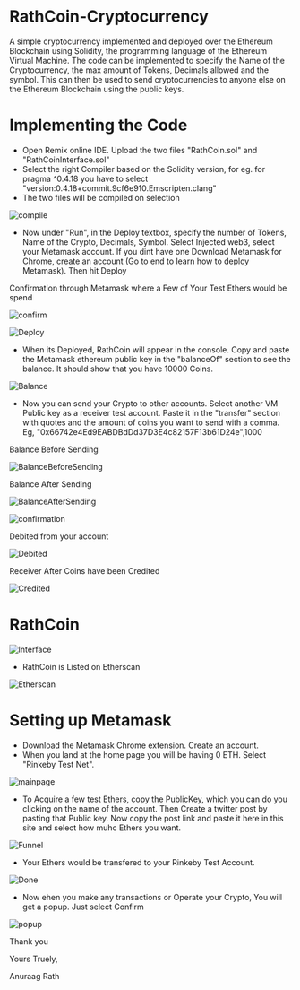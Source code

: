 # RathCoin-Cryptocurrency
A simple cryptocurrency implemented and deployed over the Ethereum Blockchain using Solidity, the programming language of the Ethereum Virtual Machine. The code can be implemented to specify the Name of the Cryptocurrency, the max amount of Tokens, Decimals allowed and the symbol. This can then be used to send cryptocurrencies to anyone else on the Ethereum Blockchain using the public keys.

# Implementing the Code
* Open Remix online IDE. Upload the two files "RathCoin.sol" and "RathCoinInterface.sol"
* Select the right Compiler based on the Solidity version, for eg. for pragma ^0.4.18 you have to select "version:0.4.18+commit.9cf6e910.Emscripten.clang"
* The two files will be compiled on selection

![compile](/img/1.png)

* Now under "Run", in the Deploy textbox, specify the number of Tokens, Name of the Crypto, Decimals, Symbol. Select Injected web3, select your Metamask account. If you dint have one Download Metamask for Chrome, create an account (Go to end to learn how to deploy Metamask). Then hit Deploy

Confirmation through Metamask where a Few of Your Test Ethers would be spend

![confirm](/img/0M.png)

![Deploy](/img/7.png)


* When its Deployed, RathCoin will appear in the console. Copy and paste the Metamask ethereum public key in the "balanceOf" section to see the balance. It should show that you have 10000 Coins.

![Balance](/img/2.png)

* Now you can send your Crypto to other accounts. Select another VM Public key as a receiver test account. Paste it in the "transfer" section with quotes and the amount of coins you want to send with a comma. Eg, "0x66742e4Ed9EABDBdDd37D3E4c82157F13b61D24e",1000

Balance Before Sending

![BalanceBeforeSending](/img/3a.png)

Balance After Sending

![BalanceAfterSending](/img/3b.png)

![confirmation](/img/1M.png)

Debited from your account

![Debited](/img/2M.png)

Receiver After Coins have been Credited

![Credited](/img/4.png)

# RathCoin

![Interface](/img/5.png)

* RathCoin is Listed on Etherscan

![Etherscan](/img/Contract.png)


# Setting up Metamask

* Download the Metamask Chrome extension. Create an account. 
* When you land at the home page you will be having 0 ETH. Select "Rinkeby Test Net".

![mainpage](/img/Meta.png)

* To Acquire a few test Ethers, copy the PublicKey, which you can do you clicking on the name of the account. Then Create a twitter post by pasting that Public key. Now copy the post link and paste it here in this site and select how muhc Ethers you want.

![Funnel](/img/Meta2.png)

* Your Ethers would be transfered to your Rinkeby Test Account.

![Done](/img/Meta4.png)

* Now ehen you make any transactions or Operate your Crypto, You will get a popup. Just select Confirm

![popup](/img/Meta3.png)



Thank you

Yours Truely,

Anuraag Rath


